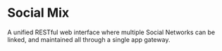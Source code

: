 # Social Mix
A unified RESTful web interface where multiple Social Networks can be linked, and maintained all through a single app gateway.
